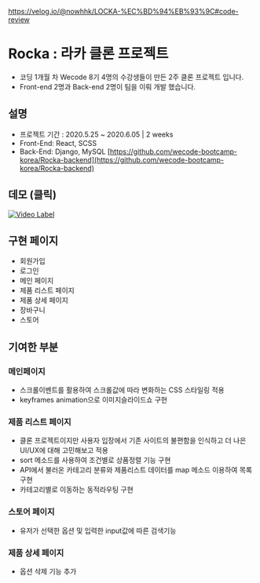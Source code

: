 https://velog.io/@nowhhk/LOCKA-%EC%BD%94%EB%93%9C#code-review

# Rocka : 라카 클론 프로젝트
- 코딩 1개월 차 Wecode 8기 4명의 수강생들이 만든 2주 클론 프로젝트 입니다.
- Front-end 2명과 Back-end 2명이 팀을 이뤄 개발 했습니다.

## 설명
- 프로젝트 기간 : 2020.5.25 ~ 2020.6.05 | 2 weeks
- Front-End: React, SCSS
- Back-End: Django, MySQL [https://github.com/wecode-bootcamp-korea/Rocka-backend](https://github.com/wecode-bootcamp-korea/Rocka-backend)

## 데모 (클릭) 
[![Video Label](https://i9.ytimg.com/vi/T-Cq8Tb18IM/mq2.jpg?sqp=CJDw2fkF&rs=AOn4CLA8VuPmjdhuTmlsAn2vhurg5HrSlw)](https://youtu.be/T-Cq8Tb18IM)


## 구현 페이지
- 회원가입
- 로그인
- 메인 페이지
- 제품 리스트 페이지
- 제품 상세 페이지
- 장바구니
- 스토어

## 기여한 부분 
### 메인페이지
- 스크롤이벤트를 활용하여 스크롤값에 따라 변화하는 CSS 스타일링 적용
- keyframes animation으로 이미지슬라이드쇼 구현

### 제품 리스트 페이지
- 클론 프로젝트이지만 사용자 입장에서 기존 사이트의 불편함을 인식하고 더 나은 UI/UX에 대해 고민해보고 적용
- sort 메소드를 사용하여 조건별로 상품정렬 기능 구현
- API에서 불러온 카테고리 분류와 제품리스트 데이터를 map 메소드 이용하여 목록구현
- 카테고리별로 이동하는 동적라우팅 구현

### 스토어 페이지
- 유저가 선택한 옵션 및 입력한 input값에 따른 검색기능

### 제품 상세 페이지
- 옵션 삭제 기능 추가


